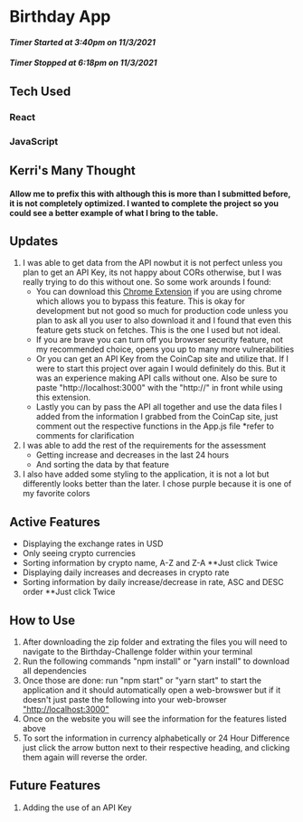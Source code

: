 # Birthday App

#### *Timer Started at 3:40pm on 11/3/2021*
#### *Timer Stopped at 6:18pm on 11/3/2021*

## **Tech Used**
### React
### JavaScript

## **Kerri's Many Thought**
#### Allow me to prefix this with although this is more than I submitted before, it is not completely optimized. I wanted to complete the project so you could see a better example of what I bring to the table.

## **Updates**
1. I was able to get data from the API nowbut it is not perfect unless you plan to get an API Key, its not happy about CORs otherwise, but I was really trying to do this without one. So some work arounds I found:
    * You can download this [Chrome Extension](https://chrome.google.com/webstore/detail/moesif-origin-cors-change/digfbfaphojjndkpccljibejjbppifbc) if you are using chrome which allows you to bypass this feature. This is okay for development but not good so much for production code unless you plan to ask all you user to also download it and I found that even this feature gets stuck on fetches. This is the one I used but not ideal.
    * If you are brave you can turn off you browser security feature, not my recommended choice, opens you up to many more vulnerabilities
    * Or you can get an API Key from the CoinCap site and utilize that. If I were to start this project over again I would definitely do this. But it was an experience making API calls without one. Also be sure to paste "http://localhost:3000" with the "http://" in front while using this extension.
    * Lastly you can by pass the API all together and use the data files I added from the information I grabbed from the CoinCap site, just comment out the respective functions in the App.js file *refer to comments for clarification
2. I was able to add the rest of the requirements for the assessment
    * Getting increase and decreases in the last 24 hours
    * And sorting the data by that feature
3. I also have added some styling to the application, it is not a lot but differently looks better than the later. I chose purple because it is one of my favorite colors

## **Active Features**
* Displaying the exchange rates in USD
* Only seeing crypto currencies
* Sorting information by crypto name, A-Z and Z-A **Just click Twice
* Displaying daily increases and decreases in crypto rate
* Sorting information by daily increase/decrease in rate, ASC and DESC order **Just click Twice


## **How to Use**
1. After downloading the zip folder and extrating the files you will need to navigate to the Birthday-Challenge folder within your terminal
2. Run the following commands "npm install" or "yarn install" to download all dependencies
3. Once those are done: run "npm start" or "yarn start" to start the application and it should automatically open a web-browswer but if it doesn't just paste the following into your web-browser ["http://localhost:3000"](http://localhost:3000)
4. Once on the website you will see the information for the features listed above
5. To sort the information in currency alphabetically or 24 Hour Difference just click the arrow button next to their respective heading, and clicking them again will reverse the order.



## **Future Features**
1. Adding the use of an API Key
